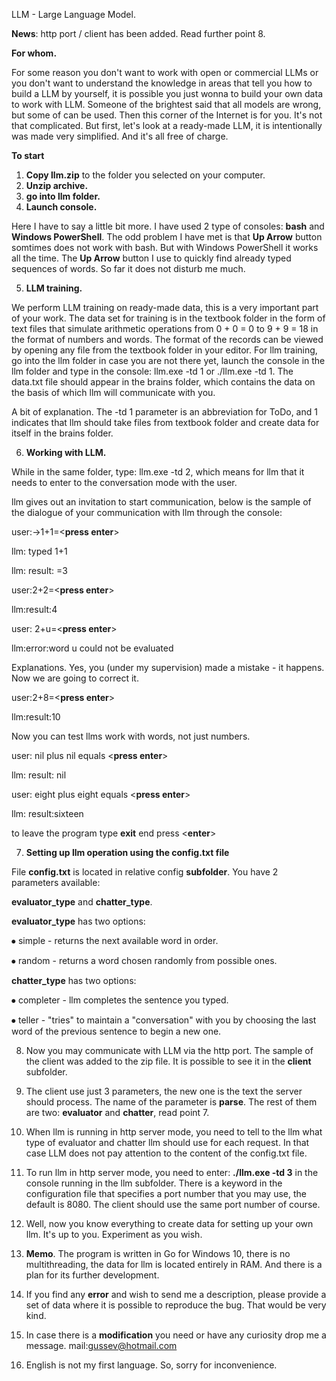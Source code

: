 LLM - Large Language Model.

**News**: http port / client has been added. Read further point 8.

**For whom.**

For some reason you don't want to work with open or commercial LLMs or you don't want to understand the knowledge in areas that tell you how to build a LLM by yourself, it is possible you just wonna to build your own data to work with LLM. Someone of the brightest said that all models are wrong, but some of can be used. Then this corner of the Internet is for you. It's not that complicated. But first, let's look at a ready-made LLM, it is intentionally was made very simplified. And it's all free of charge.

**To start**

1. **Copy llm.zip** to the folder you selected on your computer.
2. **Unzip archive.**
3. **go into llm folder.**
4. **Launch console.**

Here I have to say a little bit more. I have used 2 type of consoles: **bash** and **Windows PowerShell**.
The odd problem I have met is that **Up Arrow** button somtimes does not work with bash. But with Windows PowerShell it works all the time. The **Up Arrow** button I use to quickly find already typed sequences of words. So far it does not disturb me much.

5. **LLM training.**
   
We perform LLM training on ready-made data, this is a very important part of your work. The data set for training is in the textbook folder in the form of text files that simulate arithmetic operations from 0 + 0 = 0 to 9 + 9 = 18 in the format of numbers and words. The format of the records can be viewed by opening any file from the textbook folder in your editor. For llm training, go into the llm folder in case you are not there yet, launch the console in the llm folder and type in the console: llm.exe -td 1 or ./llm.exe -td 1. The data.txt file should appear in the brains folder, which contains the data on the basis of which llm will communicate with you.

A bit of explanation. The -td 1 parameter is an abbreviation for ToDo, and 1 indicates that llm should take files from textbook folder and create data for itself in the brains folder.

6. **Working with LLM.**
   
While in the same folder, type: llm.exe -td 2, which means for llm that it needs to enter to the conversation mode with the user.

llm gives out an invitation to start communication, below is the sample of the dialogue of your communication with llm through the console:

user:->1+1=<**press enter**>

llm: typed 1+1

llm: result: =3

user:2+2=<**press enter**>

llm:result:4

user: 2+u=<**press enter**>

llm:error:word u could not be evaluated

Explanations. Yes, you (under my supervision) made a mistake - it happens. Now we are going to correct it.

user:2+8=<**press enter**>

llm:result:10

Now you can test llms work with words, not just numbers.

user: nil plus nil equals <**press enter**>

llm: result: nil

user: eight plus eight equals <**press enter**>

llm: result:sixteen

to leave the program type **exit** end press <**enter**>

7. **Setting up llm operation using the config.txt file**

File **config.txt** is located in relative config **subfolder**.
You have 2 parameters available:

**evaluator_type** and **chatter_type**.

**evaluator_type** has two options:

⦁	simple - returns the next available word in order.

⦁	random - returns a word chosen randomly from possible ones.

**chatter_type** has two options:

⦁	completer - llm completes the sentence you typed.

⦁	teller - "tries" to maintain a "conversation" with you by choosing the last word of the previous sentence to begin a new one.

8. Now you may communicate with LLM via the http port. The  sample of the client was added to the zip file. It is possible to see it in the **client** subfolder.

9. The client use just 3 parameters, the new one is the text the server should process. The name of the parameter is **parse**. The rest of them are two: **evaluator** and **chatter**, read point 7.
    
10. When llm is running in http server mode, you need to tell to the llm what type of evaluator and chatter llm should use for each request. In that case LLM  does not pay attention to the content of the config.txt file.

11. To run llm in http server mode, you need to enter: **./llm.exe -td 3** in the console running in the llm subfolder. There is a keyword in the configuration file that specifies a port number that you may use, the default is 8080. The client should use the same port number of course.

12. Well, now you know everything to create data for setting up your own llm. It's up to you. Experiment as you wish.
    
13. **Memo**. The program is written in Go for Windows 10, there is no multithreading, the data for llm is located entirely in RAM. And there is a plan for its further development.
   
14. If you find any **error** and wish to send me a description, please provide a set of data where it is possible to reproduce the bug. That would be very kind.

15. In case there is a **modification** you need or have any curiosity drop me a message. mail:gussev@hotmail.com

16. English is not my first language. So, sorry for inconvenience.
